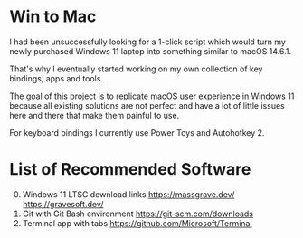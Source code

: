 Win to Mac
==========

I had been unsuccessfully looking for a 1-click script which would turn my newly purchased Windows 11 laptop into something similar to macOS 14.6.1.

That's why I eventually started working on my own collection of key bindings, apps and tools.

The goal of this project is to replicate macOS user experience in Windows 11 because all existing solutions are not perfect and have a lot of little issues here and there that make them painful to use.

For keyboard bindings I currently use Power Toys and Autohotkey 2.



List of Recommended Software
============================

0. Windows 11 LTSC download links https://massgrave.dev/ https://gravesoft.dev/
1. Git with Git Bash environment https://git-scm.com/downloads
2. Terminal app with tabs https://github.com/Microsoft/Terminal
